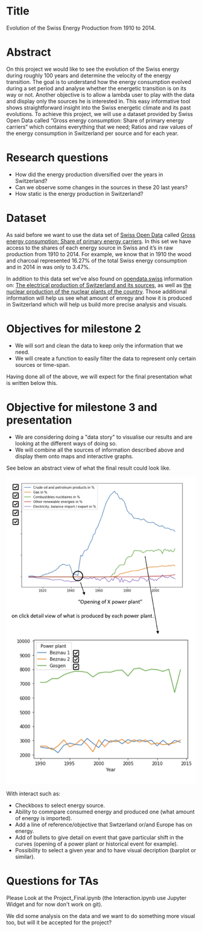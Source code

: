# Title 
Evolution of the Swiss Energy Production from 1910 to 2014.

# Abstract
On this project we would like to see the evolution of the Swiss energy during roughly 100 years and determine the velocity of the energy transition. The goal is to understand how the energy consumption evolved during a set period and analyse whether the energetic transition is on its way or not. Another objective is to allow a lambda user to play with the data and display only the sources he is interested in. This easy informative tool shows straightforward insight into the Swiss energetic climate and its past evolutions. To achieve this project, we will use a dataset provided by Swiss Open Data called “Gross energy consumption: Share of primary energy carriers“ which contains everything that we need; Ratios and raw values of the energy consumption in Switzerland per source and for each year. 

# Research questions
- How did the energy production diversified over the years in Switzerland?
- Can we observe some changes in the sources in these 20 last years?
- How static is the energy production in Switzerland?

# Dataset
As said before we want to use the data set of [Swiss Open Data](https://opendata.swiss/fr/) called [Gross energy consumption: Share of primary energy carriers](https://opendata.swiss/en/dataset/bruttoenergieverbrauch-anteil-der-primarenergietrager).
In this set we have access to the shares of each energy source in Swiss and it’s in raw production from 1910 to 2014. For example, we know that in 1910 the wood and charcoal represented 16.27% of the total Swiss energy consumption and in 2014 in was only to 3.47%.


In addition to this data set we've also found on [opendata.swiss](https://opendata.swiss/fr/) information on: [The electrical production of Switzerland and its sources](https://opendata.swiss/fr/dataset/elektrizitatserzeugung-in-gwh), as well as [the nuclear production of the nuclear plants of the country](https://opendata.swiss/fr/dataset/kernkraftwerke-der-schweiz-elektrizitatserzeugung-und-arbeitsnutzung). Those additional information will help us see what amount of enregy and how it is produced in Switzerland which will help us build more precise analysis and visuals. 

# Objectives for milestone 2
- We will sort and clean the data to keep only the information that we need. 
- We will create a function to easily filter the data to represent only certain sources or time-span.

Having done all of the above, we will expect for the final presentation what is written below this.


# Objective for milestone 3 and presentation
- We are considering doing a "data story" to visualise our results and are looking at the different ways of doing so. 
- We will combine all the sources of information described above and display them onto maps and interactive graphs. 

See below an abstract view of what the final result could look like. 

![alt text](https://github.com/IsaacLeimgruber/ADA_labs_repo/blob/master/Project/graphimage.jpg?raw=true)

With interact such as: 
- Checkboxs to select energy source.
- Ability to commpare consumed energy and produced one (what amount of energy is imported).
- Add a line of reference/objective that Swtzerland or/and Europe has on energy. 
- Add of bullets to give detail on event that gave particular shift in the curves (opening of a power plant or historical event for example).
- Possibility to select a given year and to have visual decription (barplot or similar). 

# Questions for TAs
Please Look at the Project_Final.ipynb (the Interaction.ipynb use Jupyter Widget and for now don't work on git).

We did some analysis on the data and we want to do something more visual too, but will it be accepted for the project?
